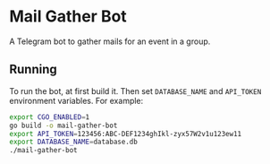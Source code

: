 # Mail Gather Bot

A Telegram bot to gather mails for an event in a group.

## Running

To run the bot, at first build it. Then set `DATABASE_NAME` and `API_TOKEN` environment variables. For example:

```bash
export CGO_ENABLED=1
go build -o mail-gather-bot
export API_TOKEN=123456:ABC-DEF1234ghIkl-zyx57W2v1u123ew11
export DATABASE_NAME=database.db
./mail-gather-bot
```